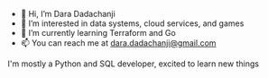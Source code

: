 - 👋 Hi, I’m Dara Dadachanji
- 👀 I’m interested in data systems, cloud services, and games
- 🌱 I’m currently learning Terraform and Go
- 📫 You can reach me at dara.dadachanji@gmail.com

I'm mostly a Python and SQL developer, excited to learn new things
